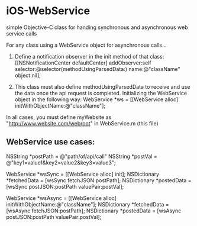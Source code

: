 iOS-WebService
==============

simple Objective-C class for handing synchronous and asynchronous web service calls

 For any class using a WebService object for asynchronous calls...
 
 1) Define a notification observer in the init method of that class:
 [[NSNotificationCenter defaultCenter] addObserver:self selector:@selector(methodUsingParsedData:) name:@"className" object:nil];
 
 2) This class must also define methodUsingParsedData to receive and use the data once the api request is completed.
 Initializing the WebService object in the following way: WebService *ws = [[WebService alloc] initWithObjectName:@"className"];
 
 In all cases, you must define myWebsite as "http://www.website.com/webroot" in WebService.m (this file)
 
 WebService use cases:
 ---------------------
 NSString *postPath = @"path/of/api/call"
 NSString *postVal = @"key1=value1&key2=value2&key3=value3";
 
 WebService *wsSync = [[WebService alloc] init];
 NSDictionary *fetchedData = [wsSync fetchJSON:postPath];
 NSDictionary *postedData = [wsSync postJSON:postPath valuePair:postVal];
 
 WebService *wsAsync = [[WebService alloc] initWithObjectName:@"className"];
 NSDictionary *fetchedData = [wsAsync fetchJSON:postPath];
 NSDictionary *postedData = [wsAsync postJSON:postPath valuePair:postVal];